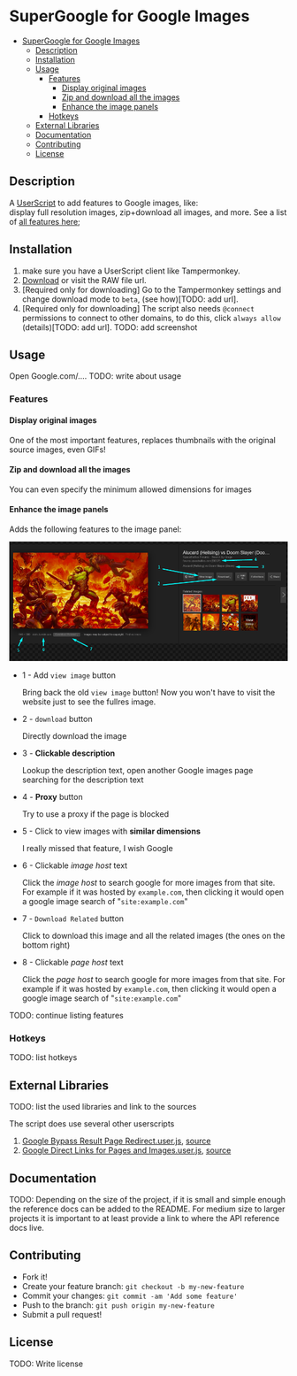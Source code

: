 # SuperGoogle for Google Images

- [SuperGoogle for Google Images](#supergoogle-for-google-images)
  - [Description](#description)
  - [Installation](#installation)
  - [Usage](#usage)
    - [Features](#features)
      - [Display original images](#display-original-images)
      - [Zip and download all the images](#zip-and-download-all-the-images)
      - [Enhance the image panels](#enhance-the-image-panels)
    - [Hotkeys](#hotkeys)
  - [External Libraries](#external-libraries)
  - [Documentation](#documentation)
  - [Contributing](#contributing)
  - [License](#license)

## Description

A [UserScript](https://openuserjs.org/about/Userscript-Beginners-HOWTO) to add features to Google images, like:  
display full resolution images, zip+download all images, and more. See a list of [all features here](#Features);

## Installation

1. make sure you have a UserScript client like Tampermonkey.
2. [Download](https://github.com/FarisHijazi/SuperGoogle/raw/master/SuperGoogle.user.js) or visit the RAW file url.
3. [Required only for downloading] Go to the Tampermonkey settings and change download mode to `beta`, (see how)[TODO: add url].
4. [Required only for downloading] The script also needs `@connect` permissions to connect to other domains, to do this, click `always allow` (details)[TODO: add url]. TODO: add screenshot

## Usage

Open Google.com/....
TODO: write about usage

### Features

#### Display original images

One of the most important features, replaces thumbnails with the original source images, even GIFs!

#### Zip and download all the images

You can even specify the minimum allowed dimensions for images

#### Enhance the image panels

Adds the following features to the image panel:

![image panel screenshot](Screenshots/Screenshot_1_ImagePanel_Details.png)

- 1 - Add `view image` button

    Bring back the old `view image` button! Now you won't have to visit the website just to see the fullres image.

- 2 - `download` button

    Directly download the image

- 3 - **Clickable description**

    Lookup the description text, open another Google images page searching for the description text

- 4 - **Proxy** button

    Try to use a proxy if the page is blocked

- 5 - Click to view images with **similar dimensions**

    I really missed that feature, I wish Google

- 6 - Clickable *image host* text

    Click the *image host* to search google for more images from that site. For example if it was hosted by `example.com`, then clicking it would open a google image search of "`site:example.com`"

- 7 - `Download Related` button

    Click to download this image and all the related images (the ones on the bottom right)

- 8 - Clickable *page host* text

    Click the *page host* to search google for more images from that site. For example if it was hosted by `example.com`, then clicking it would open a google image search of "`site:example.com`"

TODO: continue listing features

### Hotkeys

TODO: list hotkeys

## External Libraries

TODO: list the used libraries and link to the sources

The script does use several other userscripts

1. [Google Bypass Result Page Redirect.user.js](lib/Google%20Bypass%20Result%20Page%20Redirect.user.js), [source](https://greasyfork.org/scripts/14150-google-%E7%BB%95%E8%BF%87%E6%90%9C%E7%B4%A2%E7%BB%93%E6%9E%9C%E7%BD%91%E9%A1%B5%E9%93%BE%E6%8E%A5%E9%87%8D%E5%AE%9A%E5%90%91/code/Google%EF%BC%9A%E7%BB%95%E8%BF%87%E6%90%9C%E7%B4%A2%E7%BB%93%E6%9E%9C%E7%BD%91%E9%A1%B5%E9%93%BE%E6%8E%A5%E9%87%8D%E5%AE%9A%E5%90%91.user.js)
2. [Google Direct Links for Pages and Images.user.js](lib/Google%20Direct%20Links%20for%20Pages%20and%20Images.user.js), [source](https://greasyfork.org/scripts/19210-google-direct-links-for-pages-and-images/code/Google:%20Direct%20Links%20for%20Pages%20and%20Images.user.js)

## Documentation

TODO: Depending on the size of the project, if it is small and simple enough the reference docs can be added to the README.
For medium size to larger projects it is important to at least provide a link to where the API reference docs live.

## Contributing

- Fork it!
- Create your feature branch: `git checkout -b my-new-feature`
- Commit your changes: `git commit -am 'Add some feature'`
- Push to the branch: `git push origin my-new-feature`
- Submit a pull request!

## License

TODO: Write license
